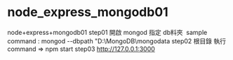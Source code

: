 # node_express_mongodb01
node+express+mongodb01
    step01  開啟 mongod 指定 db料夾  sample command :  mongod --dbpath "D:\MongoDB\mongodata
    step02  根目錄 執行command  =>      npm start
    step03  http://127.0.0.1:3000
